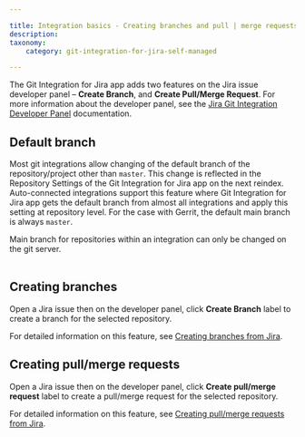```yaml
---

title: Integration basics - Creating branches and pull | merge requests (Basics)
description:
taxonomy:
    category: git-integration-for-jira-self-managed

---
```

The Git Integration for Jira app adds two features on the Jira issue developer panel – **Create Branch**, and **Create Pull/Merge Request**. For more information about the developer panel, see the [Jira Git Integration Developer Panel](/git-integration-for-jira-self-managed/jira-git+-integration-development-panel) documentation.

## Default branch

Most git integrations allow changing of the default branch of the repository/project other than `master`. This change is reflected in the  Repository Settings of the Git Integration for Jira app on the next reindex. Auto-connected integrations support this feature where Git Integration for Jira app gets the default branch from almost all integrations and apply this setting at repository level. For the case with Gerrit, the default main branch is always `master`.

<div class="bbb-callout bbb--alert">
    <div class="irow">
    <div class="ilogobox">
        <span class="logoimg"></span>
    </div>
    <div class="imsgbox">
        Main branch for repositories within an integration can only be changed on the git server.
    </div>
    </div>
</div>
<br>

## Creating branches

Open a Jira issue then on the developer panel, click **Create Branch** label to create a branch for the selected repository.

For detailed information on this feature, see [Creating branches from Jira](/git-integration-for-jira-self-managed/creating-branches).

## Creating pull/merge requests

Open a Jira issue then on the developer panel, click **Create pull/merge request** label to create a pull/merge request for the selected repository.

For detailed information on this feature, see [Creating pull/merge requests from Jira](/git-integration-for-jira-self-managed/creating-pull-merge-requests/).

